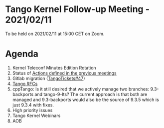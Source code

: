 # Tango Kernel Follow-up Meeting - 2021/02/11

To be held on 2021/02/11 at 15:00 CET on Zoom.

# Agenda
 
 1. Kernel Teleconf Minutes Edition Rotation
 2. Status of [Actions defined in the previous meetings](https://github.com/tango-controls/tango-kernel-followup/blob/master/2021/2021-01-28/Minutes.md#summary-of-remaining-actions)
 3. Gitlab migration ([TangoTickets#47](https://github.com/tango-controls/TangoTickets/issues/47))
 4. [Tango RFCs](https://github.com/tango-controls/rfc/wiki/Meeting-2021-02-11)
 5. cppTango: Is it still desired that we actively manage two branches: 9.3-backports and tango-9-lts? The current approach is that both are managed and 9.3-backports would also be the source of 9.3.5 which is just 9.3.4 with fixes.
 6. High priority issues
 7. Tango Kernel Webinars
 8. AOB
